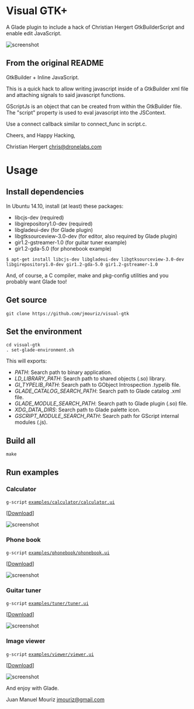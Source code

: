 # Visual GTK+
A Glade plugin to include a hack of Christian Hergert GtkBuilderScript and enable edit JavaScript.

![screenshot](https://dl.dropboxusercontent.com/u/36581494/captura-13.png "Screenshot")

## From the original README

GtkBuilder + Inline JavaScript.

This is a quick hack to allow writing javascript inside of a GtkBuilder xml
file and attaching signals to said javascript functions.

GScriptJs is an object that can be created from within the GtkBuilder file.
The "script" property is used to eval javascript into the JSContext.

Use a connect callback similar to connect_func in script.c.

Cheers, and Happy Hacking,

Christian Hergert <chris@dronelabs.com>

# Usage

## Install dependencies

In Ubuntu 14.10, install (at least) these packages:

* libcjs-dev (required)
* libgirepository1.0-dev (required)
* libgladeui-dev (for Glade plugin)
* libgtksourceview-3.0-dev (for editor, also required by Glade plugin)
* gir1.2-gstreamer-1.0 (for guitar tuner example)
* gir1.2-gda-5.0 (for phonebook example)

```
$ apt-get install libcjs-dev libgladeui-dev libgtksourceview-3.0-dev libgirepository1.0-dev gir1.2-gda-5.0 gir1.2-gstreamer-1.0
```

And, of course, a C compiler, make and pkg-config utilities and you probably want Glade too!

## Get source

```
git clone https://github.com/jmouriz/visual-gtk
```

## Set the environment

```
cd visual-gtk
. set-glade-environment.sh
```

This will exports:

* *PATH*: Search path to binary application.
* *LD_LIBRARY_PATH*: Search path to shared objects (.so) library.
* *GI_TYPELIB_PATH*: Search path to GObject Introspection .typelib file.
* *GLADE_CATALOG_SEARCH_PATH*: Search path to Glade catalog .xml file.
* *GLADE_MODULE_SEARCH_PATH*: Search path to Glade plugin (.so) file.
* *XDG_DATA_DIRS*: Search path to Glade palette icon.
* *GSCRIPT_MODULE_SEARCH_PATH*: Search path for GScript internal modules (.js).

## Build all

```
make
```

## Run examples

### Calculator

`g-script` [`examples/calculator/calculator.ui`](https://github.com/jmouriz/visual-gtk/blob/master/examples/calculator/calculator.ui)

[[Download](https://raw.githubusercontent.com/jmouriz/visual-gtk/master/examples/calculator/calculator.ui)]

![screenshot](https://dl.dropboxusercontent.com/u/36581494/calculator.png "Screenshot")

### Phone book

`g-script` [`examples/phonebook/phonebook.ui`](https://github.com/jmouriz/visual-gtk/blob/master/examples/phonebook/phonebook.ui)

[[Download](https://raw.githubusercontent.com/jmouriz/visual-gtk/master/examples/phonebook/phonebook.ui)]

![screenshot](https://dl.dropboxusercontent.com/u/36581494/phonebook.png "Screenshot")

### Guitar tuner

`g-script` [`examples/tuner/tuner.ui`](https://github.com/jmouriz/visual-gtk/blob/master/examples/tuner/tuner.ui)

[[Download](https://raw.githubusercontent.com/jmouriz/visual-gtk/master/examples/tuner/tuner.ui)]

![screenshot](https://dl.dropboxusercontent.com/u/36581494/tuner.png "Screenshot")

### Image viewer

`g-script` [`examples/viewer/viewer.ui`](https://github.com/jmouriz/visual-gtk/blob/master/examples/viewer/viewer.ui)

[[Download](https://raw.githubusercontent.com/jmouriz/visual-gtk/master/examples/viewer/viewer.ui)]

![screenshot](https://dl.dropboxusercontent.com/u/36581494/viewer.png "Screenshot")

And enjoy with Glade.

Juan Manuel Mouriz <jmouriz@gmail.com>
